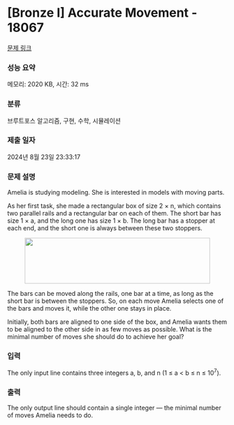 # [Bronze I] Accurate Movement - 18067 

[문제 링크](https://www.acmicpc.net/problem/18067) 

### 성능 요약

메모리: 2020 KB, 시간: 32 ms

### 분류

브루트포스 알고리즘, 구현, 수학, 시뮬레이션

### 제출 일자

2024년 8월 23일 23:33:17

### 문제 설명

<p>Amelia is studying modeling. She is interested in models with moving parts.</p>

<p>As her first task, she made a rectangular box of size 2 × n, which contains two parallel rails and a rectangular bar on each of them. The short bar has size 1 × a, and the long one has size 1 × b. The long bar has a stopper at each end, and the short one is always between these two stoppers.</p>

<p style="text-align: center;"><img alt="" src="" style="width: 424px; height: 105px;"></p>

<p>The bars can be moved along the rails, one bar at a time, as long as the short bar is between the stoppers. So, on each move Amelia selects one of the bars and moves it, while the other one stays in place.</p>

<p>Initially, both bars are aligned to one side of the box, and Amelia wants them to be aligned to the other side in as few moves as possible. What is the minimal number of moves she should do to achieve her goal?</p>

### 입력 

 <p>The only input line contains three integers a, b, and n (1 ≤ a < b ≤ n ≤ 10<sup>7</sup>).</p>

### 출력 

 <p>The only output line should contain a single integer — the minimal number of moves Amelia needs to do.</p>


